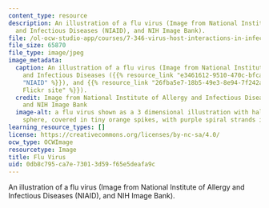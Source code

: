 ```yaml
---
content_type: resource
description: An illustration of a flu virus (Image from National Institute of Allergy
  and Infectious Diseases (NIAID), and NIH Image Bank).
file: /ol-ocw-studio-app/courses/7-346-virus-host-interactions-in-infectious-diseases-spring-2013/0db8c795ca7e73013d59f65e5deafa9c_7-346s13.jpg
file_size: 65870
file_type: image/jpeg
image_metadata:
  caption: An illustration of a flu virus (Image from National Institute of Allergy
    and Infectious Diseases ({{% resource_link "e3461612-9510-470c-bfca-552aff3bdd48"
    "NIAID" %}}), and {{% resource_link "26fba5e7-18b5-49e3-8e94-7f242a9d9e8d" "NIH
    Flickr site" %}}).
  credit: Image from National Institute of Allergy and Infectious Diseases (NIAID),
    and NIH Image Bank
  image-alt: a flu virus shown as a 3 dimensional illustration with half of a blue-green
    sphere, covered in tiny orange spikes, with purple spiral strands inside the sphere.
learning_resource_types: []
license: https://creativecommons.org/licenses/by-nc-sa/4.0/
ocw_type: OCWImage
resourcetype: Image
title: Flu Virus
uid: 0db8c795-ca7e-7301-3d59-f65e5deafa9c
---
```

An illustration of a flu virus (Image from National Institute of Allergy and Infectious Diseases (NIAID), and NIH Image Bank).